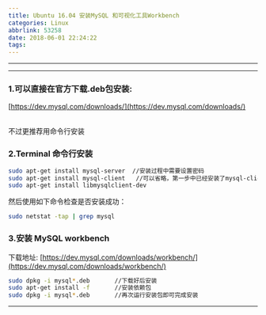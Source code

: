 ```yaml
---
title: Ubuntu 16.04 安装MySQL 和可视化工具Workbench
categories: Linux
abbrlink: 53258
date: 2018-06-01 22:24:22
tags:
---
```

<hr>
<!--more-->
<hr>

### 1.可以直接在官方下载.deb包安装:
[https://dev.mysql.com/downloads/](https://dev.mysql.com/downloads/)

<br>不过更推荐用命令行安装
### 2.Terminal 命令行安装
```sh
sudo apt-get install mysql-server  //安装过程中需要设置密码
sudo apt-get install mysql-client   //可以省略，第一步中已经安装了mysql-client
sudo apt-get install libmysqlclient-dev
```

然后使用如下命令检查是否安装成功：
```sh
sudo netstat -tap | grep mysql
```
### 3.安装 MySQL workbench
下载地址:  [https://dev.mysql.com/downloads/workbench/](https://dev.mysql.com/downloads/workbench/)
```sh
sudo dpkg -i mysql*.deb       //下载好后安装
sudo apt-get install -f       //安装依赖包
sudo dpkg -i mysql*.deb       //再次运行安装包即可完成安装
```
<hr>